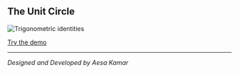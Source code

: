 ## The Unit Circle
![Trigonometric identities](
  https://upload.wikimedia.org/wikipedia/commons/thumb/9/9d/Circle-trig6.svg/1250px-Circle-trig6.svg.png "Trigonometric identities")

[Try the demo](https://aesakamar.github.io/unit-circle/)

---

_Designed and Developed by Aesa Kamar_
